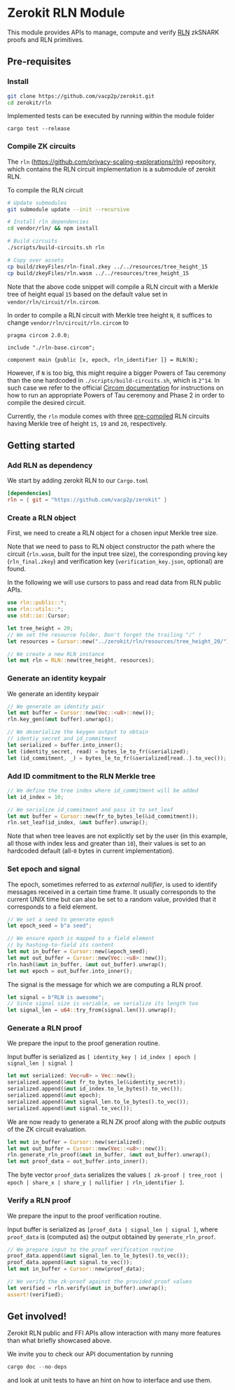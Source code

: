 # Zerokit RLN Module

This module provides APIs to manage, compute and verify [RLN](https://rfc.vac.dev/spec/32/) zkSNARK proofs and RLN primitives.

## Pre-requisites
### Install

```sh
git clone https://github.com/vacp2p/zerokit.git
cd zerokit/rln
```
Implemented tests can be executed by running within the module folder

`cargo test --release`

### Compile ZK circuits

The `rln` (https://github.com/privacy-scaling-explorations/rln) repository, which contains the RLN circuit implementation is a submodule of zerokit RLN. 

To compile the RLN circuit

``` sh
# Update submodules
git submodule update --init --recursive

# Install rln dependencies
cd vendor/rln/ && npm install

# Build circuits
./scripts/build-circuits.sh rln

# Copy over assets
cp build/zkeyFiles/rln-final.zkey ../../resources/tree_height_15
cp build/zkeyFiles/rln.wasm ../../resources/tree_height_15
```

Note that the above code snippet will compile a RLN circuit with a Merkle tree of height equal `15` based on the default value set in `vendor/rln/circuit/rln.circom`.

In order to compile a RLN circuit with Merkle tree height `N`, it suffices to change `vendor/rln/circuit/rln.circom` to

```
pragma circom 2.0.0;

include "./rln-base.circom";

component main {public [x, epoch, rln_identifier ]} = RLN(N);
```

However, if `N` is too big, this might require a bigger Powers of Tau ceremony than the one hardcoded in `./scripts/build-circuits.sh`, which is `2^14`. 
In such case we refer to the official [Circom documentation](https://docs.circom.io/getting-started/proving-circuits/#powers-of-tau) for instructions on how to run an appropriate Powers of Tau ceremony and Phase 2 in order to compile the desired circuit.


Currently, the `rln` module comes with three [pre-compiled](https://github.com/vacp2p/zerokit/tree/master/rln/resources) RLN circuits having Merkle tree of height `15`, `19` and `20`, respectively.

## Getting started

### Add RLN as dependency

We start by adding zerokit RLN to our `Cargo.toml`

```toml
[dependencies]
rln = { git = "https://github.com/vacp2p/zerokit" }
```

### Create a RLN object

First, we need to create a RLN object for a chosen input Merkle tree size.

Note that we need to pass to RLN object constructor the path where the circuit (`rln.wasm`, built for the input tree size), the corresponding proving key (`rln_final.zkey`) and verification key (`verification_key.json`, optional) are found.

In the following we will use cursors to pass and read data from RLN public APIs.

```rust
use rln::public::*;
use rln::utils::*;
use std::io::Cursor;

let tree_height = 20;
// We set the resource folder. Don't forget the trailing "/" !
let resources = Cursor::new("../zerokit/rln/resources/tree_height_20/");

// We create a new RLN instance
let mut rln = RLN::new(tree_height, resources);
```

### Generate an identity keypair

We generate an identity keypair

```rust
// We generate an identity pair
let mut buffer = Cursor::new(Vec::<u8>::new());
rln.key_gen(&mut buffer).unwrap();

// We deserialize the keygen output to obtain
// identiy_secret and id_commitment
let serialized = buffer.into_inner();
let (identity_secret, read) = bytes_le_to_fr(&serialized);
let (id_commitment, _) = bytes_le_to_fr(&serialized[read..].to_vec());
```

### Add ID commitment to the RLN Merkle tree

```rust
// We define the tree index where id_commitment will be added
let id_index = 10;

// We serialize id_commitment and pass it to set_leaf
let mut buffer = Cursor::new(fr_to_bytes_le(&id_commitment));
rln.set_leaf(id_index, &mut buffer).unwrap();
```

Note that when tree leaves are not explicitly set by the user (in this example, all those with index less and greater than `10`), their values is set to an hardcoded default (all-`0` bytes in current implementation).

### Set epoch and signal

The epoch, sometimes referred to as _external nullifier_, is used to identify messages received in a certain time frame. It usually corresponds to the current UNIX time but can also be set to a random value, provided that it corresponds to a field element.

```rust
// We set a seed to generate epoch
let epoch_seed = b"a seed";

// We ensure epoch is mapped to a field element
// by hashing-to-field its content
let mut in_buffer = Cursor::new(&epoch_seed);
let mut out_buffer = Cursor::new(Vec::<u8>::new());
rln.hash(&mut in_buffer, &mut out_buffer).unwrap();
let mut epoch = out_buffer.into_inner();
```

The signal is the message for which we are computing a RLN proof.

```rust
let signal = b"RLN is awesome";
// Since signal size is variable, we serialize its length too
let signal_len = u64::try_from(signal.len()).unwrap();
```

### Generate a RLN proof

We prepare the input to the proof generation routine. 

Input buffer is serialized as `[ identity_key | id_index | epoch | signal_len | signal ]`

```rust
let mut serialized: Vec<u8> = Vec::new();
serialized.append(&mut fr_to_bytes_le(&identity_secret));
serialized.append(&mut id_index.to_le_bytes().to_vec());
serialized.append(&mut epoch);
serialized.append(&mut signal_len.to_le_bytes().to_vec());
serialized.append(&mut signal.to_vec());
```

We are now ready to generate a RLN ZK proof along with the _public outputs_ of the ZK circuit evaluation.

```rust
let mut in_buffer = Cursor::new(serialized);
let mut out_buffer = Cursor::new(Vec::<u8>::new());
rln.generate_rln_proof(&mut in_buffer, &mut out_buffer).unwrap();
let mut proof_data = out_buffer.into_inner();
```

The byte vector `proof_data` serializes the values `[ zk-proof | tree_root | epoch | share_x | share_y | nullifier | rln_identifier ]`.


### Verify a RLN proof

We prepare the input to the proof verification routine. 

Input buffer is serialized as `[proof_data | signal_len | signal ]`, where `proof_data` is (computed as) the output obtained by `generate_rln_proof`.

```rust
// We prepare input to the proof verification routine
proof_data.append(&mut signal_len.to_le_bytes().to_vec());
proof_data.append(&mut signal.to_vec());
let mut in_buffer = Cursor::new(proof_data);

// We verify the zk-proof against the provided proof values
let verified = rln.verify(&mut in_buffer).unwrap();
assert!(verified);
```

## Get involved!
Zerokit RLN public and FFI APIs allow interaction with many more features than what briefly showcased above.

We invite you to check our API documentation by running
```rust
cargo doc --no-deps
```
and look at unit tests to have an hint on how to interface and use them.